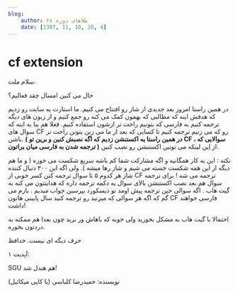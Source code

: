 ```yaml
---
blog:
    author: طلاهای دوره ۲۸
    date: [1397, 11, 10, 20, 4]
---
```

# cf extension

<div class="cnt">
<p>سلام ملت.</p>
<p>حال می کنین امسال چقد فعالیم؟</p>
<p>در همین راستا امروز بعد جدیدی از شاز رو افتتاح می کنیم. ما استارت یه سایت رو زدیم که هدفش اینه که مطالبی که بهمون کمک می کنه رو جمع کنیم و از زبون های دیگه ترجمه کنیم به فارسی که بتونیم راحت تر ازشون استفاده کنیم. فعلا هم بنا به اینه که سوال های CF رو که می زنیم ترجمه کنیم تا کسایی که بعد از ما می زنن بتونن راحت تر باشن. <b>( در همین راستا یه اکستنشن زدیم که اگه نصبش کنین و برین تو CF ، سوالایی که ترجمه شدن به فارسی میان براتون )</b> از <a href="https://shaazzz.github.io/FarsiCP/extension" target="_blank">این</a> لینکه می تونین اکستنشن رو نصب کنین.</p>
<p>نکته : این یه کار همگانیه و اگه مشارکت شما کم باشه سریع شکست می خوره ( و ما هم دیگه از این همه شکست خسته می شیم و شاز رها میشه ). ولی اگه این ۳۰۰ دنبال کننده شاز هر کدوم ۵ تا سوال ترجمه کنن کسر خوبی از CF ترجمه می شه ! برای ترجمه سوال هم بعد نصب اکستنشن بالای سوال یه دکمه ترجمه داره که هدایتتون می کنه به گیت هاب . اگه سوالی حین ترجمه پیش اومد تو دیسکورد بپرسین جواب میدیم . بازم می گم که اگه هر سوالی که میزنید رو ترجمه کنید سال پایینی هاتون CF فارسی خواهند داشت! </p>
<p>احتمالا با گیت هاب به مشکل بخورید ولی خوبه که باهاش ور برید چون بعدا هم ممکنه به دردتون بخوره.</p>
<p>حرف دیگه ای نیست. خدافظ</p>
<p>آپدیت ۱:</p>
<p>SGU هم هندل شد!</p>
<p>نویسنده: حمیدرضا کلباسی (با کاپی میکائیل)</p>
</div>
